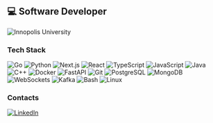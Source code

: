 ## 💻 Software Developer

![Innopolis University](https://img.shields.io/badge/Innopolis%20University-Student-00cc99?style=for-the-badge)

### Tech Stack  
![Go](https://img.shields.io/badge/Go-ffb3ba?logo=go&logoColor=black)  ![Python](https://img.shields.io/badge/Python-ffc3e6?logo=python&logoColor=black)  ![Next.js](https://img.shields.io/badge/Next.js-ffffba?logo=nextdotjs&logoColor=black) ![React](https://img.shields.io/badge/React-ffc3e6?logo=react&logoColor=black) ![TypeScript](https://img.shields.io/badge/TypeScript-dabaff?logo=typescript&logoColor=black)  ![JavaScript](https://img.shields.io/badge/JavaScript-b3ffff?logo=javascript&logoColor=black)  ![Java](https://img.shields.io/badge/Java-ffffba?logo=openjdk&logoColor=black)  ![C++](https://img.shields.io/badge/C++-dabaff?logo=cplusplus&logoColor=black)  ![Docker](https://img.shields.io/badge/Docker-b3ffff?logo=docker&logoColor=black)  ![FastAPI](https://img.shields.io/badge/FastAPI-ffb3ba?logo=fastapi&logoColor=black)  ![Git](https://img.shields.io/badge/Git-ffc3e6?logo=git&logoColor=black)  ![PostgreSQL](https://img.shields.io/badge/PostgreSQL-ffffba?logo=postgresql&logoColor=black)  ![MongoDB](https://img.shields.io/badge/MongoDB-dabaff?logo=mongodb&logoColor=black)  ![WebSockets](https://img.shields.io/badge/WebSockets-ffb3ba?logo=websocket&logoColor=black)  ![Kafka](https://img.shields.io/badge/Kafka-ffc3e6?logo=apachekafka&logoColor=black)  ![Bash](https://img.shields.io/badge/Bash-b3ffff?logo=gnubash&logoColor=black)  ![Linux](https://img.shields.io/badge/Linux-ffb3ba?logo=linux&logoColor=black) 

### Contacts
[![LinkedIn](https://img.shields.io/badge/LinkedIn-Olesia%20Novoselova-ffb3ba?style=for-the-badge&logo=linkedin)](https://www.linkedin.com/in/olesia-novoselova-6510b7346)  
